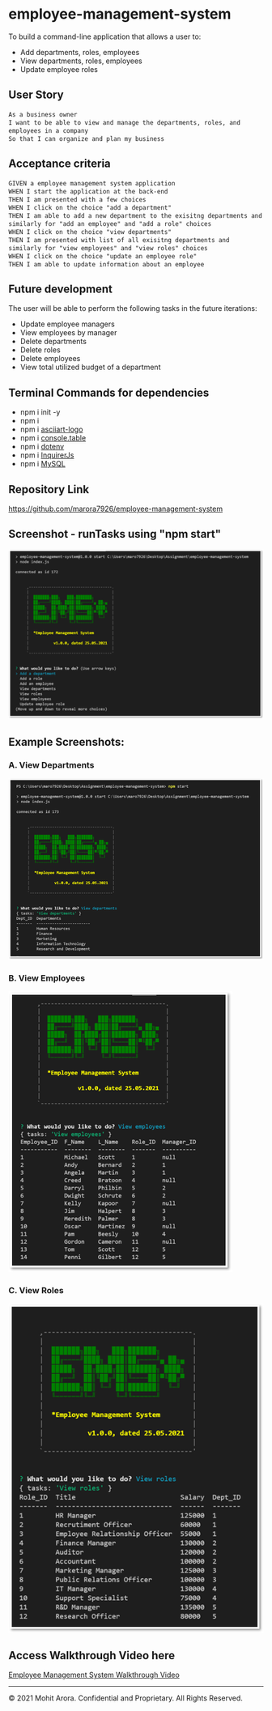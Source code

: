 # employee-management-system

To build a command-line application that allows a user to:
  * Add departments, roles, employees
  * View departments, roles, employees
  * Update employee roles

## User Story
```
As a business owner
I want to be able to view and manage the departments, roles, and employees in a company
So that I can organize and plan my business
```

## Acceptance criteria
```
GIVEN a employee management system application
WHEN I start the application at the back-end
THEN I am presented with a few choices
WHEN I click on the choice "add a department"
THEN I am able to add a new department to the exisitng departments and similarly for "add an employee" and "add a role" choices
WHEN I click on the choice "view departments"
THEN I am presented with list of all exisitng departments and similarly for "view employees" and "view roles" choices
WHEN I click on the choice "update an employee role"
THEN I am able to update information about an employee
```

## Future development

The user will be able to perform the following tasks in the future iterations:
  * Update employee managers
  * View employees by manager
  * Delete departments
  * Delete roles
  * Delete employees
  * View total utilized budget of a department

## Terminal Commands for dependencies
  * npm i init -y
  * npm i
  * npm i [asciiart-logo](https://github.com/tomi-vanek/asciiart-logo)
  * npm i [console.table](https://www.npmjs.com/package/console.table)
  * npm i [dotenv](https://www.npmjs.com/package/dotenv)
  * npm i [InquirerJs](https://www.npmjs.com/package/inquirer/v/0.2.3)
  * npm i [MySQL](https://www.npmjs.com/package/mysql)


## Repository Link
https://github.com/marora7926/employee-management-system


## Screenshot - runTasks using "npm start"
![runTasks using "npm start"](./assets/runTasks.png)


## Example Screenshots:
  ### A. View Departments
  ![View Departments](./assets/departments.png)


  ### B. View Employees
  ![View Employees](./assets/employees.png)


  ### C. View Roles
  ![View Roles](./assets/roles.png)


## Access Walkthrough Video here
[Employee Management System Walkthrough Video](https://cloudstor.aarnet.edu.au/plus/s/xxxx)

- - -
© 2021 Mohit Arora. Confidential and Proprietary. All Rights Reserved.
